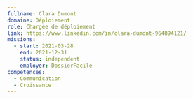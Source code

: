 ```yaml
---
fullname: Clara Dumont
domaine: Déploiement
role: Chargée de déploiement
link: https://www.linkedin.com/in/clara-dumont-964894121/
missions:
  - start: 2021-03-28
    end: 2021-12-31
    status: independent
    employer: DossierFacile
competences:
  - Communication
  - Croissance
---
```

